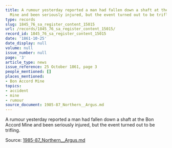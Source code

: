 ```yaml
---
title: A rumour yesterday reported a man had fallen down a shaft at the Bon Accord
  Mine and been seriously injured, but the event turned out to be trifling.
type: records
slug: 1845_76_sa_register_content_15015
url: /records/1845_76_sa_register_content_15015/
record_id: 1845_76_sa_register_content_15015
date: '1861-10-25'
date_display: null
volume: null
issue_number: null
page: '3'
article_type: news
issue_reference: 25 October 1861, page 3
people_mentioned: []
places_mentioned:
- Bon Accord Mine
topics:
- accident
- mine
- rumour
source_document: 1985-87_Northern__Argus.md
---
```


A rumour yesterday reported a man had fallen down a shaft at the Bon Accord Mine and been seriously injured, but the event turned out to be trifling.

Source: [1985-87_Northern__Argus.md](/downloads/markdown/1985-87_Northern__Argus.md)
